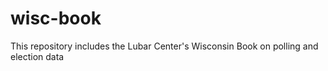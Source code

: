 # wisc-book
This repository includes the Lubar Center's Wisconsin Book on polling and election data

